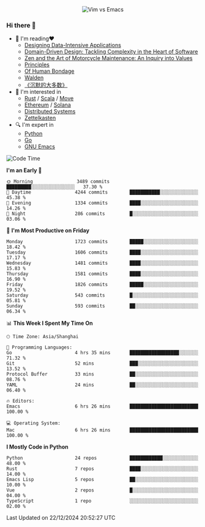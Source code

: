 <p align="center">
    <img src="https://gist.githubusercontent.com/coldnight/e696baffb094e71c96cb302118878eae/raw/40ea5053a6f66cc65f90f437e4173497da225958/banner.gif" alt="Vim vs Emacs" />
</p>

### Hi there 👋

- 📖 I'm reading❤️
    + [Designing Data-Intensive Applications](https://www.oreilly.com/library/view/designing-data-intensive-applications/9781491903063/)
    + [Domain-Driven Design: Tackling Complexity in the Heart of Software](https://www.dddcommunity.org/book/evans_2003/)
    + [Zen and the Art of Motorcycle Maintenance: An Inquiry into Values](https://en.wikipedia.org/wiki/Zen_and_the_Art_of_Motorcycle_Maintenance)
    + [Principles](https://www.principles.com/)
    + [Of Human Bondage](https://en.wikipedia.org/wiki/Of_Human_Bondage)
    + [Walden](https://en.wikipedia.org/wiki/Walden)
    + [《沉默的大多数》](https://en.wikipedia.org/wiki/Silent_majority)
- 🌱 I'm interested in
    + [Rust](https://www.rust-lang.org/) / [Scala](https://www.scala-lang.org/) / [Move](https://github.com/move-language/move/)
    + [Ethereum](https://ethereum.org/en/) / [Solana](https://solana.com/)
	+ [Distributed Systems](https://www.linuxzen.com/notes/topics/20200320174417_%E5%88%86%E5%B8%83%E5%BC%8F/)
	+ [Zettelkasten](https://www.linuxzen.com/notes/notes/20220120080920-slip_box/)
- 🔍 I'm expert in
    + [Python](https://www.python.org/)
    + [Go](https://go.dev/)
    + [GNU Emacs](https://www.gnu.org/software/emacs/)

<!--START_SECTION:waka-->
![Code Time](http://img.shields.io/badge/Code%20Time-3%2C204%20hrs%2041%20mins-blue)

**I'm an Early 🐤** 

```text
🌞 Morning                3489 commits        █████████░░░░░░░░░░░░░░░░   37.30 % 
🌆 Daytime                4244 commits        ███████████░░░░░░░░░░░░░░   45.38 % 
🌃 Evening                1334 commits        ████░░░░░░░░░░░░░░░░░░░░░   14.26 % 
🌙 Night                  286 commits         █░░░░░░░░░░░░░░░░░░░░░░░░   03.06 % 
```
📅 **I'm Most Productive on Friday** 

```text
Monday                   1723 commits        █████░░░░░░░░░░░░░░░░░░░░   18.42 % 
Tuesday                  1606 commits        ████░░░░░░░░░░░░░░░░░░░░░   17.17 % 
Wednesday                1481 commits        ████░░░░░░░░░░░░░░░░░░░░░   15.83 % 
Thursday                 1581 commits        ████░░░░░░░░░░░░░░░░░░░░░   16.90 % 
Friday                   1826 commits        █████░░░░░░░░░░░░░░░░░░░░   19.52 % 
Saturday                 543 commits         █░░░░░░░░░░░░░░░░░░░░░░░░   05.81 % 
Sunday                   593 commits         ██░░░░░░░░░░░░░░░░░░░░░░░   06.34 % 
```


📊 **This Week I Spent My Time On** 

```text
🕑︎ Time Zone: Asia/Shanghai

💬 Programming Languages: 
Go                       4 hrs 35 mins       ██████████████████░░░░░░░   71.32 % 
Git                      52 mins             ███░░░░░░░░░░░░░░░░░░░░░░   13.52 % 
Protocol Buffer          33 mins             ██░░░░░░░░░░░░░░░░░░░░░░░   08.76 % 
YAML                     24 mins             ██░░░░░░░░░░░░░░░░░░░░░░░   06.40 % 

🔥 Editors: 
Emacs                    6 hrs 26 mins       █████████████████████████   100.00 % 

💻 Operating System: 
Mac                      6 hrs 26 mins       █████████████████████████   100.00 % 
```

**I Mostly Code in Python** 

```text
Python                   24 repos            ████████████░░░░░░░░░░░░░   48.00 % 
Rust                     7 repos             ████░░░░░░░░░░░░░░░░░░░░░   14.00 % 
Emacs Lisp               5 repos             ██░░░░░░░░░░░░░░░░░░░░░░░   10.00 % 
Vue                      2 repos             █░░░░░░░░░░░░░░░░░░░░░░░░   04.00 % 
TypeScript               1 repo              ░░░░░░░░░░░░░░░░░░░░░░░░░   02.00 % 
```




 Last Updated on 22/12/2024 20:52:27 UTC
<!--END_SECTION:waka-->
